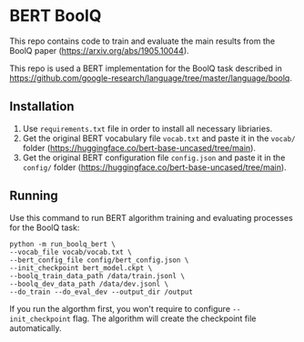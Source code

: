 # BERT BoolQ

This repo contains code to train and evaluate the main results from the BoolQ
paper (https://arxiv.org/abs/1905.10044).

This repo is used a BERT implementation for the BoolQ task described in
https://github.com/google-research/language/tree/master/language/boolq.

## Installation

1. Use `requirements.txt` file in order to install all necessary libriaries.
2. Get the original BERT vocabulary file `vocab.txt` and paste it in the
`vocab/` folder (https://huggingface.co/bert-base-uncased/tree/main).
3. Get the original BERT configuration file `config.json` and paste it in the
`config/` folder (https://huggingface.co/bert-base-uncased/tree/main).

## Running

Use this command to run BERT algorithm training and evaluating processes
for the BoolQ task:
```
python -m run_boolq_bert \
--vocab_file vocab/vocab.txt \
--bert_config_file config/bert_config.json \
--init_checkpoint bert_model.ckpt \
--boolq_train_data_path /data/train.jsonl \
--boolq_dev_data_path /data/dev.jsonl \
--do_train --do_eval_dev --output_dir /output
```

If you run the algorthm first, you won't require to configure 
`--init_checkpoint` flag. The algorithm will create the checkpoint file
automatically.
